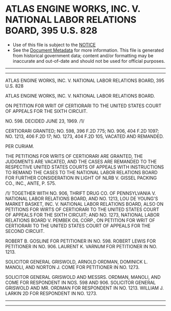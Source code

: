 ---
---

# ATLAS ENGINE WORKS, INC. V. NATIONAL LABOR RELATIONS BOARD, 395 U.S. 828

* Use of this file is subject to the [NOTICE](https://github.com/publicdocs/notice/blob/master/NOTICE)
* See the [Document Metadata](../../../) for more information.
  This file is generated from historical government data; content and/or formatting may be inaccurate and out-of-date and should not be used for official purposes.

----------
----------

ATLAS ENGINE WORKS, INC. V. NATIONAL LABOR RELATIONS BOARD, 395 U.S. 828

ATLAS ENGINE WORKS, INC. V. NATIONAL LABOR RELATIONS BOARD.

ON PETITION FOR WRIT OF CERTIORARI TO THE UNITED STATES COURT OF APPEALS FOR THE SIXTH CIRCUIT.

NO. 598.  DECIDED JUNE 23, 1969.  /1/

CERTIORARI GRANTED; NO. 598, 396 F.2D 775; NO. 906, 404 F.2D 1097; NO. 1213, 406 F.2D 17; NO. 1273, 404 F.2D 105, VACATED AND REMANDED.

PER CURIAM.

THE PETITIONS FOR WRITS OF CERTIORARI ARE GRANTED, THE JUDGMENTS ARE VACATED, AND THE CASES ARE REMANDED TO THE RESPECTIVE UNITED STATES COURTS OF APPEALS WITH INSTRUCTIONS TO REMAND THE CASES TO THE NATIONAL LABOR RELATIONS BOARD FOR FURTHER CONSIDERATION IN LIGHT OF NLRB V. GISSEL PACKING CO., INC., ANTE, P. 575.

/1/  TOGETHER WITH NO. 906, THRIFT DRUG CO. OF PENNSYLVANIA V. NATIONAL LABOR RELATIONS BOARD, AND NO. 1213, LOU DE YOUNG'S MARKET BASKET, INC. V. NATIONAL LABOR RELATIONS BOARD, ALSO ON PETITIONS FOR WIRTS OF CERTIORARI TO THE UNITED STATES COURT OF APPEALS FOR THE SIXTH CIRCUIT; AND NO. 1273, NATIONAL LABOR RELATIONS BOARD V. PEMBEK OIL CORP., ON PETITION FOR WRIT OF CERTIORARI TO THE UNITED STATES COURT OF APPEALS FOR THE SECOND CIRCUIT.

ROBERT B. GOSLINE FOR PETITIONER IN NO. 598.  ROBERT LEWIS FOR PETITIONER IN NO. 906.  LAURENT K. VARNUM FOR PETITIONER IN NO. 1213.

SOLICITOR GENERAL GRISWOLD, ARNOLD ORDMAN, DOMINICK L. MANOLI, AND NORTON J. COME FOR PETITIONER IN NO. 1273.

SOLICITOR GENERAL GRISWOLD AND MESSRS.  ORDMAN, MANOLI, AND COME FOR RESPONDENT IN NOS. 598 AND 906.  SOLICITOR GENERAL GRISWOLD AND MR. ORDMAN FOR RESPONDENT IN NO. 1213.  WILLIAM J. LARKIN 2D FOR RESPONDENT IN NO. 1273.


----------
----------

